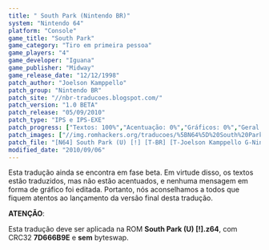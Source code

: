 ```yaml
---
title: " South Park (Nintendo BR)"
system: "Nintendo 64"
platform: "Console"
game_title: "South Park"
game_category: "Tiro em primeira pessoa"
game_players: "4"
game_developer: "Iguana"
game_publisher: "Midway"
game_release_date: "12/12/1998"
patch_author: "Joelson Kamppello"
patch_group: "Nintendo BR"
patch_site: "//nbr-traducoes.blogspot.com/"
patch_version: "1.0 BETA"
patch_release: "05/09/2010"
patch_type: "IPS e IPS-EXE"
patch_progress: ["Textos: 100%","Acentuação: 0%","Gráficos: 0%","Geral: 80%"]
patch_images: ["//img.romhackers.org/traducoes/%5BN64%5D%20South%20Park%20-%20Nintendo%20BR%20-%201.jpg","//img.romhackers.org/traducoes/%5BN64%5D%20South%20Park%20-%20Nintendo%20BR%20-%202.jpg","//img.romhackers.org/traducoes/%5BN64%5D%20South%20Park%20-%20Nintendo%20BR%20-%203.jpg"]
patch_file: "[N64] South Park (U) [!] [T-BR] [T-Joelson Kamppello G-Nintendo BR] [V-1.0 BETA P-80% A-2010].rar"
modified_date: "2010/09/06"
---
```

Esta tradução ainda se encontra em fase beta. Em virtude disso, os textos estão traduzidos, mas não estão acentuados, e nenhuma mensagem em forma de gráfico foi editada. Portanto, nós aconselhamos a todos que fiquem atentos ao lançamento da versão final desta tradução.

<b>ATENÇÃO</b>:

Esta tradução deve ser aplicada na ROM <b>South Park (U) [!].z64</b>, com CRC32 <b>7D666B9E</b> e <b>sem</b> byteswap.
